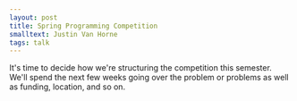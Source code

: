 ```yaml
---
layout: post
title: Spring Programming Competition
smalltext: Justin Van Horne
tags: talk
---
```


It's time to decide how we're structuring the competition this semester.
We'll spend the next few weeks going over the problem or problems as well
as funding, location, and so on.
